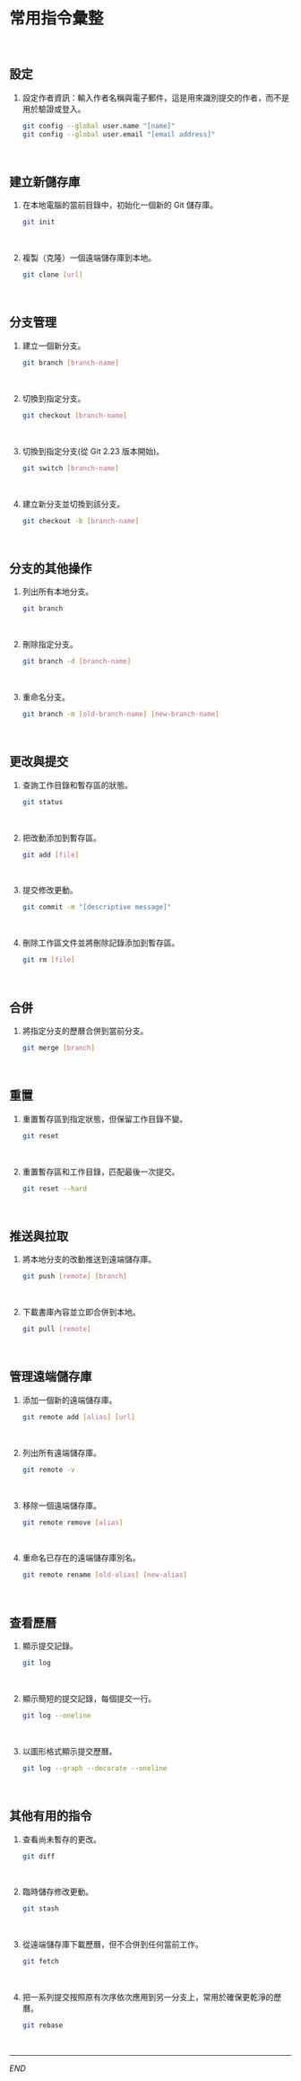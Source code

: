 # 常用指令彙整

<br>

## 設定

1. 設定作者資訊：輸入作者名稱與電子郵件，這是用來識別提交的作者，而不是用於驗證或登入。

    ```bash
    git config --global user.name "[name]"
    git config --global user.email "[email address]"
    ```

<br>

## 建立新儲存庫

1. 在本地電腦的當前目錄中，初始化一個新的 Git 儲存庫。

    ```bash
    git init
    ```

<br>

2. 複製（克隆）一個遠端儲存庫到本地。

    ```bash
    git clone [url]
    ```

<br>

## 分支管理

1. 建立一個新分支。

    ```bash
    git branch [branch-name]
    ```

<br>

2. 切換到指定分支。

    ```bash
    git checkout [branch-name]
    ```

<br>

3. 切換到指定分支(從 Git 2.23 版本開始)。

    ```bash
    git switch [branch-name]
    ```

<br>

4. 建立新分支並切換到該分支。

    ```bash
    git checkout -b [branch-name]
    ```

<br>

## 分支的其他操作

1. 列出所有本地分支。

    ```bash
    git branch
    ```

<br>

2. 刪除指定分支。

    ```bash
    git branch -d [branch-name]
    ```

<br>

3. 重命名分支。

    ```bash
    git branch -m [old-branch-name] [new-branch-name]
    ```

<br>

## 更改與提交

1. 查詢工作目錄和暫存區的狀態。

    ```bash
    git status
    ```

<br>

2. 把改動添加到暫存區。

    ```bash
    git add [file]
    ```

<br>

3. 提交修改更動。

    ```bash
    git commit -m "[descriptive message]"
    ```

<br>

4. 刪除工作區文件並將刪除記錄添加到暫存區。

    ```bash
    git rm [file]
    ```

<br>

## 合併

1. 將指定分支的歷曆合併到當前分支。

    ```bash
    git merge [branch]
    ```

<br>

## 重置

1. 重置暫存區到指定狀態，但保留工作目錄不變。

    ```bash
    git reset
    ```

<br>

2. 重置暫存區和工作目錄，匹配最後一次提交。

    ```bash
    git reset --hard
    ```

<br>

## 推送與拉取

1. 將本地分支的改動推送到遠端儲存庫。

    ```bash
    git push [remote] [branch]
    ```

<br>

2. 下載書庫內容並立即合併到本地。

    ```bash
    git pull [remote]
    ```

<br>

## 管理遠端儲存庫

1. 添加一個新的遠端儲存庫。

    ```bash
    git remote add [alias] [url]
    ```

<br>

2. 列出所有遠端儲存庫。

    ```bash
    git remote -v
    ```

<br>

3. 移除一個遠端儲存庫。

    ```bash
    git remote remove [alias]
    ```

<br>

4. 重命名已存在的遠端儲存庫別名。

    ```bash
    git remote rename [old-alias] [new-alias]
    ```

<br>

## 查看歷曆

1. 顯示提交記錄。

    ```bash
    git log
    ```

<br>

2. 顯示簡短的提交記錄，每個提交一行。

    ```bash
    git log --oneline
    ```

<br>

3. 以圖形格式顯示提交歷曆。

    ```bash
    git log --graph --decorate --oneline
    ```

<br>

## 其他有用的指令

1. 查看尚未暫存的更改。

    ```bash
    git diff
    ```

<br>

2. 臨時儲存修改更動。

    ```bash
    git stash
    ```

<br>

3. 從遠端儲存庫下載歷曆，但不合併到任何當前工作。

    ```bash
    git fetch
    ```

<br>

4. 把一系列提交按照原有次序依次應用到另一分支上，常用於確保更乾淨的歷曆。

    ```bash
    git rebase
    ```

<br>

___

_END_